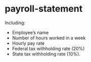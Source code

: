# payroll-statement
Including:
- Employee’s name
- Number of hours worked in a week
- Hourly pay rate
- Federal tax withholding rate (20%)
- State tax withholding rate (10%).
